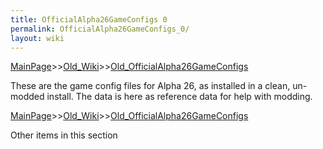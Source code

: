 ```yaml
---
title: OfficialAlpha26GameConfigs 0
permalink: OfficialAlpha26GameConfigs_0/
layout: wiki
---
```


[MainPage](/keeperrl_wiki/ "wikilink")>>[Old_Wiki](/keeperrl_wiki/Old_Wiki "wikilink")>>[Old_OfficialAlpha26GameConfigs](/keeperrl_wiki/Old_OfficialAlpha26GameConfigs "wikilink")

These are the game config files for Alpha 26, as installed in a clean, un-modded install.
The data is here as reference data for help with modding.

[MainPage](/keeperrl_wiki/ "wikilink")>>[Old_Wiki](/keeperrl_wiki/Old_Wiki "wikilink")>>[Old_OfficialAlpha26GameConfigs](/keeperrl_wiki/Old_OfficialAlpha26GameConfigs "wikilink")

Other items in this section
